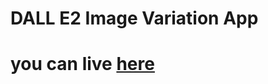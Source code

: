 # DALL E2 Image Variation App
# you can live [here](https://harshitha-brs.github.io/DALL-E2-Image-Variations-App/)
